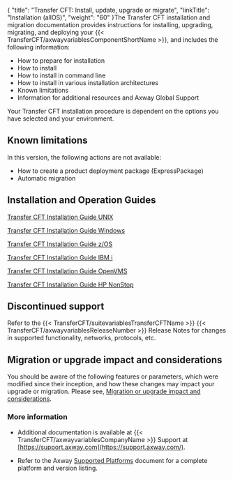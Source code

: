 {
    "title": "Transfer CFT: Install, update, upgrade or migrate",
    "linkTitle": "Installation (allOS)",
    "weight": "60"
}The Transfer CFT installation and migration documentation provides instructions for installing, upgrading, migrating, and deploying your {{< TransferCFT/axwayvariablesComponentShortName  >}}, and includes the following information:

- How to prepare for installation
- How to install
- How to install in command line
- How to install in various installation architectures
- Known limitations
- Information for additional resources and Axway Global Support

Your Transfer CFT installation procedure is dependent on the options you have selected and your environment.

Known limitations
-----------------

In this version, the following actions are not available:

- How to create a product deployment package (ExpressPackage)
- Automatic migration

Installation and Operation Guides
---------------------------------

[Transfer CFT Installation Guide UNIX](unix_install_start_here)

[Transfer CFT Installation Guide Windows](windows_install_start_here)

[Transfer CFT Installation Guide z/OS](https://docs.axway.com/bundle/TransferCFT_38_InstallationGuide_mvs_en_PDF/resource/TransferCFT_InstallationGuide_mvs_en.pdf)

[Transfer CFT Installation Guide IBM i](https://docs.axway.com/bundle/TransferCFT_38_InstallationGuide_os400_en_PDF/resource/TransferCFT_InstallationGuide_os400_en.pdf)

[Transfer CFT Installation Guide OpenVMS](https://docs.axway.com/bundle/TransferCFT_38_InstallationGuide_vms_en_PDF/resource/TransferCFT_InstallationGuide_vms_en.pdf)

[Transfer CFT Installation Guide HP NonStop](https://docs.axway.com/bundle/TransferCFT_38_InstallationGuide_HP_NonStop_en_PDF/resource/TransferCFT_InstallationGuide_HP_NonStop_en.pdf)

Discontinued support 
---------------------

Refer to the {{< TransferCFT/suitevariablesTransferCFTName  >}} {{< TransferCFT/axwayvariablesReleaseNumber  >}} Release Notes for changes in supported functionality, networks, protocols, etc.

<span id="Migratio"></span>

Migration or upgrade impact and considerations
----------------------------------------------

You should be aware of the following features or parameters, which were modified since their inception, and how these changes may impact your upgrade or migration. Please see, [Migration or upgrade impact and considerations](mig_impact_considerations).

### More information

- Additional documentation is available at {{< TransferCFT/axwayvariablesCompanyName  >}} Support at [https://support.axway.com](https://support.axway.com/).

<!-- -->

- Refer to the Axway [Supported Platforms](https://docs.axway.com/bundle/Axway_Products_SupportedPlatforms_allOS_en/resource/Axway_Products_SupportedPlatforms_allOS_en.pdf) document for a complete platform and version listing.

